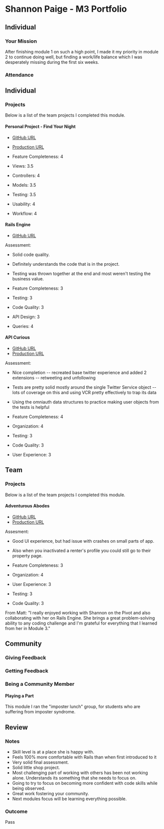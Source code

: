 # Shannon Paige - M3 Portfolio

## Individual

### Your Mission
After finishing module 1 on such a high point, I made it my priority in module 2 to continue doing well, but finding a work/life balance which I was desperately missing during the first six weeks.
​

### Attendance


## Individual

### Projects

Below is a list of the team projects I completed this module.

#### Personal Project - Find Your Night
* [GitHub URL](https://github.com/ShannonPaige/one-night)
* [Production URL](https://desolate-earth-9100.herokuapp.com)

* Feature Completeness: 4
* Views: 3.5
* Controllers: 4
* Models: 3.5
* Testing: 3.5  
* Usability: 4
* Workflow: 4

#### Rails Engine
* [GitHub URL](https://github.com/ShannonPaige/rails-engine)

Assessment:
* Solid code quality.
* Definitely understands the code that is in the project.
* Testing was thrown together at the end and most weren't testing the business value.

* Feature Completeness: 3
* Testing: 3
* Code Quality: 3
* API Design: 3
* Queries: 4

#### API Curious
* [GitHub URL](https://github.com/ShannonPaige/api-curious)
* [Production URL](http://secure-savannah-4222.herokuapp.com)

Assessment:
* Nice completion -- recreated base twitter experience and added 2 extensions -- retweeting and unfollowing
* Tests are pretty solid mostly around the single Twitter Service object -- lots of coverage on this and using VCR pretty effectively to trap its data
* Using the omniauth data structures to practice making user objects from the tests is helpful

* Feature Completeness: 4
* Organization: 4
* Testing: 3
* Code Quality: 3
* User Experience: 3


## Team

### Projects

Below is a list of the team projects I completed this module.

#### Adventurous Abodes

* [GitHub URL](https://github.com/matt-stj/the_pivot)
* [Production URL](http://adventurous-abodes.herokuapp.com/)

Assesment:
* Good UI experience, but had issue with crashes on small parts of app.
* Also when you inactivated a renter's profile you could still go to their property page.

* Feature Completeness: 3
* Organization: 4
* User Experience: 3
* Testing: 3
* Code Quality: 3

From Matt: "I really enjoyed working with Shannon on the Pivot and also collaborating with her on Rails Engine. She brings a great problem-solving ability to any coding challenge and I'm grateful for everything that I learned from her in Module 3."


## Community

### Giving Feedback


### Getting Feedback



### Being a Community Member

#### Playing a Part

This module I ran the "imposter lunch" group, for students who are suffering from imposter syndrome.

## Review

### Notes

* Skill level is at a place she is happy with. 
* Feels 100% more comfortable with Rails than when first introduced to it
* Very solid final assessment. 
* Solid little shop project. 
* Most challenging part of working with others has been not working alone. Understands its something that she needs to focus on. 
* Going to try to focus on becoming more confident with code skills while being observed. 
* Great work fostering your community. 
* Next modules focus will be learning everything possible. 

### Outcome

Pass
